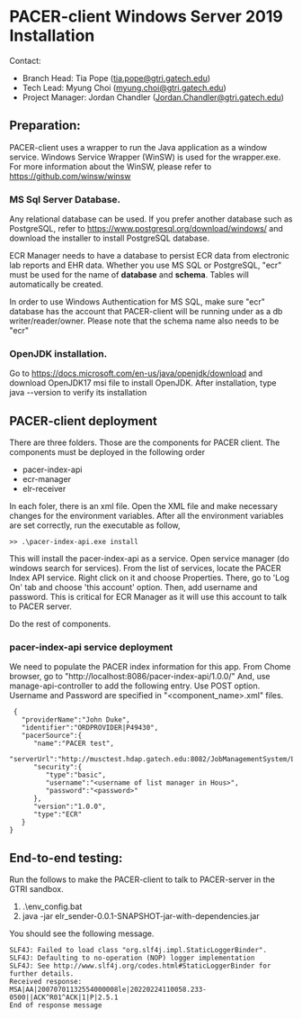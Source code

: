 # PACER-client Windows Server 2019 Installation

Contact:<br/>
* Branch Head: Tia Pope (tia.pope@gtri.gatech.edu)<br/>
* Tech Lead: Myung Choi (myung.choi@gtri.gatech.edu)<br/>
* Project Manager: Jordan Chandler (Jordan.Chandler@gtri.gatech.edu)

## Preparation: 
PACER-client uses a wrapper to run the Java application as a window service. Windows Service Wrapper (WinSW) is used for the wrapper.exe. For more information about the WinSW, please refer to https://github.com/winsw/winsw

### MS Sql Server Database.
Any relational database can be used. If you prefer another database such as PostgreSQL, refer to https://www.postgresql.org/download/windows/ and download the installer to install PostgreSQL database. 

ECR Manager needs to have a database to persist ECR data from electronic lab reports and EHR data. Whether you use MS SQL or PostgreSQL, "ecr" must be used for the name of **database** and **schema**. Tables will automatically be created. 

In order to use Windows Authentication for MS SQL, make sure "ecr" database has the account that PACER-client will be running under as a db writer/reader/owner. Please note that the schema name also needs to be "ecr"

### OpenJDK installation.
Go to https://docs.microsoft.com/en-us/java/openjdk/download and download OpenJDK17 msi file
to install OpenJDK. After installation, type java --version to verify its installation

## PACER-client deployment
There are three folders. Those are the components for PACER client. The components must be deployed in the following order
   - pacer-index-api
   - ecr-manager
   - elr-receiver

In each foler, there is an xml file. Open the XML file and make necessary changes for the environment variables. After all the environment variables are set correctly, run the executable as follow,

```
>> .\pacer-index-api.exe install
```
This will install the pacer-index-api as a service. Open service manager (do windows search for services). From the list of services, locate the PACER Index API service. Right click on it and choose Properties. There, go to 'Log On' tab and choose 'this account' option. Then, add username and password. This is critical for ECR Manager as it will use this account to talk to PACER server.

Do the rest of components.

### pacer-index-api service deployment
We need to populate the PACER index information for this app. From Chome browser, go to "http://localhost:8086/pacer-index-api/1.0.0/" And, use manage-api-controller to add the following entry. Use POST option. Username and Password are specified in "<component_name>.xml" files. 

```
 {
   "providerName":"John Duke",
   "identifier":"ORDPROVIDER|P49430",
   "pacerSource":{
      "name":"PACER test",
      "serverUrl":"http://musctest.hdap.gatech.edu:8082/JobManagementSystem/List",
      "security":{
         "type":"basic",
         "username":"<username of list manager in Hous>",
         "password":"<password>"
      },
      "version":"1.0.0",
      "type":"ECR"
   }
}
```

## End-to-end testing:
Run the follows to make the PACER-client to talk to PACER-server in the GTRI sandbox.

1. .\env_config.bat
2. java -jar elr_sender-0.0.1-SNAPSHOT-jar-with-dependencies.jar

You should see the following message.

```
SLF4J: Failed to load class "org.slf4j.impl.StaticLoggerBinder".
SLF4J: Defaulting to no-operation (NOP) logger implementation
SLF4J: See http://www.slf4j.org/codes.html#StaticLoggerBinder for further details.
Received response:
MSA|AA|20070701132554000008le|20220224110058.233-0500||ACK^R01^ACK|1|P|2.5.1
End of response message
```

